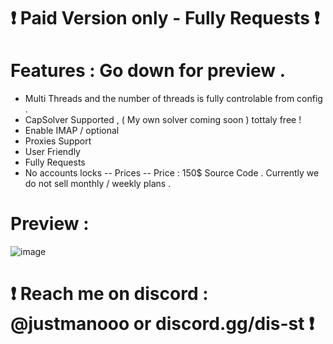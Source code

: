 # ❗ Paid Version only - Fully Requests ❗

# Features :  Go down for preview .
- Multi Threads and the number of threads is fully controlable from config . 
- CapSolver Supported , ( My own solver coming soon ) tottaly free !
- Enable IMAP / optional 
- Proxies Support 
- User Friendly
- Fully Requests 
- No accounts locks 
-- Prices --
Price : 150$ Source Code . 
Currently we do not sell monthly / weekly plans .

# Preview :
![image](https://github.com/Exploited7/outlook-account-creator/assets/143853197/6f66e039-d33f-42ac-b9f3-bcd9df674c4f)

# ❗ Reach me on discord : @justmanooo or discord.gg/dis-st ❗

